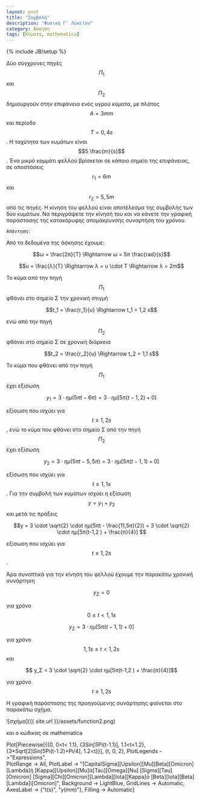 ```yaml
---
layout: post
title: "Συμβολή"
description: "Φυσική Γ' Λυκείου"
category: Άσκηση
tags: [Κύματα, mathematica]
---
```

{% include JB/setup %}

Δύο σύγχρονες πηγές $$Π_1$$ και $$Π_2$$ δημιουργούν στην επιφάνεια ενός υγρού κύματα, με πλάτος $$Α = 3mm$$ και περίοδο $$T = 0,4s$$. Η ταχύτητα των κυμάτων είναι $$5 \frac{m}{s}$$. Ένα μικρό κομμάτι φελλού βρίσκεται σε κάποιο σημείο της επιφάνειας, σε αποστάσεις $$r_1=6m$$ και $$r_2=5,5m$$ από τις πηγές. Η κίνηση του φελλού είναι αποτέλεσμα της συμβολής των δύο κυμάτων. Να περιγράψετε την κίνησή του και να κάνετε την γραφική παράστασης της κατακόρυφης απομάκρυνσης συναρτήση του χρόνου.

`Απάντηση:`


Από τα δεδομένα της άσκησης έχουμε:

$$ω = \frac{2π}{Τ} \Rightarrow ω = 5π \frac{rad}{s}$$

$$υ = \frac{λ}{Τ} \Rightarrow λ = υ \cdot T \Rightarrow λ = 2m$$

Το κύμα από την πηγή $$Π_1$$ φθάνει στο σημείο Σ την χρονική στιγμή

$$t_1 = \frac{r_1}{υ} \Rightarrow t_1 = 1,2 s$$

ενώ από την πηγή $$Π_2$$ φθάνει στο σημείο Σ σε χρονική διάρκεια

$$t_2 = \frac{r_2}{υ} \Rightarrow t_2 = 1,1 s$$

To κύμα που φθάνει από την πηγή $$Π_1$$ έχει εξίσωση

$$y_1 = 3 \cdot ημ(5πt - 6π) = 3 \cdot ημ[5π(t-1,2)+0]$$

εξίσωση που ισχύει για $$ t \ge 1,2s$$, ενώ το κύμα που φθάνει στο σημείο Σ από την πηγή $$Π_2$$ έχει εξίσωση

$$y_2 = 3 \cdot ημ(5πt - 5,5π) = 3 \cdot ημ[5π(t-1,1)+0]$$

εξίσωση που ισχύει για $$ t \ge 1,1s$$. Για την συμβολή των κυμάτων ισχύει η εξίσωση $$y = y_1 + y_2$$ και μετά τις πράξεις

$$y = 3 \cdot \sqrt{2} \cdot ημ(5πt - \frac{11,5π}{2}) = 3 \cdot \sqrt{2} \cdot ημ[5π(t-1,2 ) + \frac{π}{4}] $$

εξίσωση που ισχύει για $$ t \ge 1,2s$$. 

Άρα συνοπτικά για την κίνηση του φελλού έχουμε την παρακάτω χρονική συνάρτηση

$$y_Σ = 0$$

για χρόνο $$0\le t < 1,1s$$

$$ y_Σ = 3 \cdot ημ[5π(t-1,1)+0]$$

για χρόνο $$1,1s \le t < 1,2s $$ και 

$$ y_Σ = 3 \cdot \sqrt{2} \cdot ημ[5π(t-1,2 ) + \frac{π}{4}]$$

για χρόνο $$ t \ge 1,2s $$


Η γραφική παράστασης της προηγούμενης συνάρτησης φαίνεται στο παρακάτω σχήμα.

![σχήμα]({{ site.url }}/assets/function2.png) 

και ο κώδικας σε mathematica

Plot[Piecewise[{{0, 0<t< 1.1}, {3*Sin[5*Pi(t-1.1)], 1.1<t<1.2}, {3*Sqrt[2]*Sin[5*Pi(t-1.2)+Pi/4], 1.2<t}}], {t, 0, 2}, 
					PlotLegends ->"Expressions",  
					PlotRange -> All, 
					PlotLabel -> "\[CapitalSigma]\[Upsilon]\[Mu]\[Beta]\[Omicron]\[Lambda]ή \[Kappa]\[Upsilon]\[Mu]ά\[Tau]\[Omega]\[Nu] \[Sigma]\[Tau]\[Omicron] \[Sigma]\[Chi]\[Omicron]\[Lambda]\[Iota]\[Kappa]ό \[Beta]\[Iota]\[Beta]\[Lambda]ί\[Omicron]", 
					Background -> LightBlue, 
					GridLines -> Automatic, 
					AxesLabel -> {"t(s)", "y(mm)"}, 
					Filling -> Automatic]

